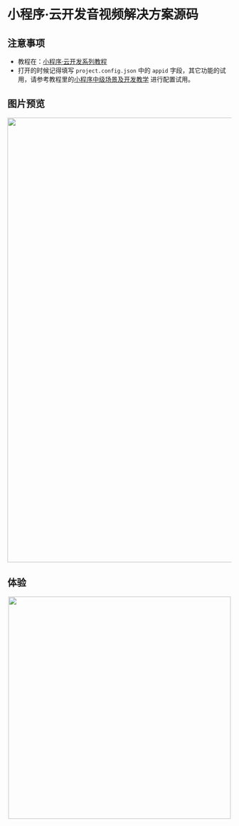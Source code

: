 # 小程序·云开发音视频解决方案源码

## 注意事项
- 教程在：[小程序·云开发系列教程](https://github.com/TencentCloudBase/mp-book)
- 打开的时候记得填写 `project.config.json` 中的 `appid` 字段，其它功能的试用，请参考教程里的[小程序中级场景及开发教学](https://github.com/TencentCloudBase/mp-book/blob/master/medium-tutorial/video.md) 进行配置试用。

## 图片预览

<p align="center">
    <img src="https://user-images.githubusercontent.com/3348398/52934987-0cd4ea00-3393-11e9-90c9-0e10d990e05a.png" width="1000px">
</p>

## 体验

<p align="center">
    <img src="https://main.qcloudimg.com/raw/5dffe79d2f0b28f7212c17c6a77be62e.png" width="500px">
</p>

